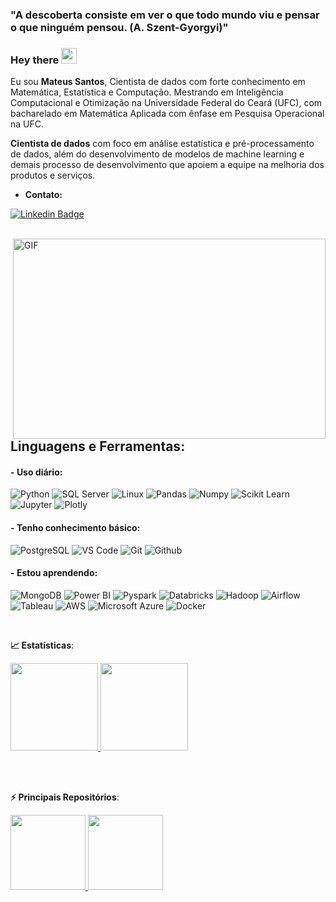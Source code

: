 ### "A descoberta consiste em ver o que todo mundo viu e pensar o que ninguém pensou. (A. Szent-Gyorgyi)"

### Hey there  <img src="https://media.giphy.com/media/hvRJCLFzcasrR4ia7z/giphy.gif" width="25px">





 Eu sou **Mateus Santos**,  Cientista de dados com forte conhecimento em Matemática, Estatística e Computação. Mestrando em Inteligência Computacional e Otimização na Universidade Federal do Ceará (UFC), com bacharelado em Matemática Aplicada com ênfase em Pesquisa Operacional na UFC.



**Cientista de dados** com foco em análise estatística e pré-processamento de dados, além do desenvolvimento de modelos de machine learning e demais processo de desenvolvimento que apoiem a equipe na melhoria dos produtos e serviços.

- **Contato:**

[![Linkedin Badge](https://img.shields.io/badge/-LinkedIn-blue?style=flat-square&logo=Linkedin&logoColor=white&link=https://www.linkedin.com/in/mateus-pereira-dos-santos-07057b180///)](https://www.linkedin.com/in/mateus-pereira-dos-santos-07057b180/)

  
 <br>
<img align="right" alt="GIF" src="https://media1.giphy.com/media/qgQUggAC3Pfv687qPC/giphy.gif?cid=ecf05e4740rz9e6w31gdjhvo5qn5w61d9tldssao07kv0jod&rid=giphy.gif&ct=g" width="500" height="320"/>
<br>
<br>

 ## **Linguagens e Ferramentas:**

 #### - **Uso diário:**
 ![Python](https://img.shields.io/badge/-Python-black?style=flat-square&logo=Python)
 ![SQL Server](https://img.shields.io/badge/SQL%20-Server-black)
 ![Linux](https://img.shields.io/badge/-Linux-black?style=flat-square&logo=Linux)
 ![Pandas](https://img.shields.io/badge/-Pandas-black?style=flat-square&logo=Pandas)
 ![Numpy](https://img.shields.io/badge/-Numpy-black?style=flat-square&logo=Numpy)
 ![Scikit Learn](https://img.shields.io/badge/-Scikit%20Learn-black?style=flat-square&logo=scikit-learn)
 ![Jupyter](https://img.shields.io/badge/-Jupyter-black?style=flat-square&logo=Jupyter)
 ![Plotly](https://img.shields.io/badge/-Plotly-black?style=flat-square&logo=Plotly)


 
 #### - **Tenho conhecimento básico:**

 ![PostgreSQL](https://img.shields.io/badge/-PostgreSQL-black?style=flat-square&logo=PostgreSQL)
 ![VS Code](https://img.shields.io/badge/-VS%20Code-black?style=flat-square&logo=visual-studio-code)
 ![Git](https://img.shields.io/badge/-Git-black?style=flat-square&logo=Git)
 ![Github](https://img.shields.io/badge/-Github-black?style=flat-square&logo=Github)
 
 #### - **Estou aprendendo:**
 ![MongoDB](https://img.shields.io/badge/-MongoDB-black?style=plastic&logo=Mongodb)
 ![Power BI](https://img.shields.io/badge/-Power%20BI-black?style=plastic&logo=Power-BI)
 ![Pyspark](https://img.shields.io/badge/-Pyspark-black?style=flat-square&logo=Apache-Spark)
 ![Databricks](https://img.shields.io/badge/-Databricks-black?style=flat-square&logo=Databricks)
 ![Hadoop](https://img.shields.io/badge/-Hadoop-black?style=flat-square&logo=Apache-Hadoop)
 ![Airflow](https://img.shields.io/badge/-Airflow-black?style=flat-square&logo=Apache-Airflow)
 ![Tableau](https://img.shields.io/badge/-Tableau-black?style=plastic&logo=Tableau)
 ![AWS](https://img.shields.io/badge/-AWS-black?style=flat-square&logo=Amazon-AWS)
 ![Microsoft Azure](https://img.shields.io/badge/-Azure-black?style=flat-square&logo=Microsoft-Azure)
 ![Docker](https://img.shields.io/badge/-Docker-black?style=flat-square&logo=Docker)
 
 
 <br>

<b> :chart_with_upwards_trend: Estatísticas</b>:

<a href="https://github.com/MateusPSantos">
  <img height="140em" src="https://github-readme-stats.vercel.app/api?username=MateusPSantos&show_icons=true&theme=dark&include_commits=true"/>
</a>

<a href="https://github.com/MateusPSantos">
  <img height="140em" src="https://github-readme-stats.vercel.app/api/top-langs/?username=MateusPSantos&layout=compact&langs_count=8&theme=dark"/>
</a>


<br></br>

<b> ⚡ Principais Repositórios</b>:

<a href="https://github.com/MateusPSantos/DataScience">
  <img height="120em" src="https://github-readme-stats.vercel.app/api/pin/?username=MateusPSantos&repo=DataScience&theme=dark" />
</a>

<a href="https://github.com/MateusPSantos/Optimization">
  <img height="120em" src="https://github-readme-stats.vercel.app/api/pin/?username=MateusPSantos&repo=Optimization&theme=dark" />
</a>
